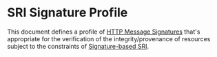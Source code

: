 SRI Signature Profile
=====================

This document defines a profile of [HTTP Message Signatures][RFC9421] that's
appropriate for the verification of the integrity/provenance of resources
subject to the constraints of [Signature-based SRI][sigsri].

[RFC9421]: https://www.rfc-editor.org/rfc/rfc9421.html
[sigsri]: https://wicg.github.io/signature-based-sri/
